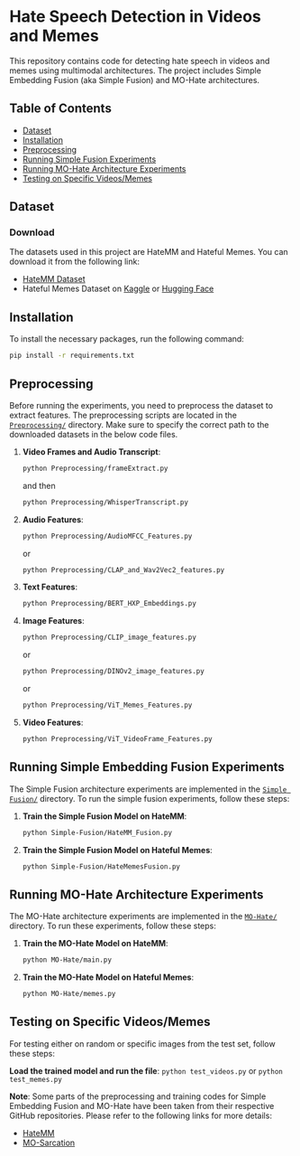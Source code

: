 # Hate Speech Detection in Videos and Memes 

This repository contains code for detecting hate speech in videos and memes using multimodal architectures. The project includes Simple Embedding Fusion (aka Simple Fusion) and MO-Hate architectures.

## Table of Contents
- [Dataset](#dataset)
- [Installation](#installation)
- [Preprocessing](#preprocessing)
- [Running Simple Fusion Experiments](#running-simple-fusion-architecture-experiments)
- [Running MO-Hate Architecture Experiments](#running-mo-hate-architecture-experiments)
- [Testing on Specific Videos/Memes](#testing-on-specific-videos-or-memes)

## Dataset

### Download
The datasets used in this project are HateMM and Hateful Memes. You can download it from the following link:

- [HateMM Dataset](https://doi.org/10.5281/zenodo.7799469)
- Hateful Memes Dataset on [Kaggle](https://www.kaggle.com/datasets/chauri/facebook-hateful-memes) or [Hugging Face](https://huggingface.co/datasets/limjiayi/hateful_memes_expanded)

## Installation

To install the necessary packages, run the following command:

```sh
pip install -r requirements.txt
```

## Preprocessing

Before running the experiments, you need to preprocess the dataset to extract features. The preprocessing scripts are located in the [`Preprocessing/`]("Preprocessing/") directory. Make sure to specify the correct path to the downloaded datasets in the below code files.

1. **Video Frames and Audio Transcript**:
    ```sh
    python Preprocessing/frameExtract.py
    ```
    and then
    ```sh
    python Preprocessing/WhisperTranscript.py
    ```

2. **Audio Features**:
    ```sh
    python Preprocessing/AudioMFCC_Features.py
    ```
    or
    ```sh
    python Preprocessing/CLAP_and_Wav2Vec2_features.py
    ```

3. **Text Features**:
    ```sh
    python Preprocessing/BERT_HXP_Embeddings.py
    ```

4. **Image Features**:
    ```sh
    python Preprocessing/CLIP_image_features.py
    ```
    or
    ```sh
    python Preprocessing/DINOv2_image_features.py
    ```
    or
    ```sh
    python Preprocessing/ViT_Memes_Features.py
    ```

5. **Video Features**:
    ```sh
    python Preprocessing/ViT_VideoFrame_Features.py
    ```

## Running Simple Embedding Fusion Experiments

The Simple Fusion architecture experiments are implemented in the [`Simple Fusion/`]("Simple-Fusion/") directory. To run the simple fusion experiments, follow these steps:

1. **Train the Simple Fusion Model on HateMM**:
    ```sh
    python Simple-Fusion/HateMM_Fusion.py
    ```

2. **Train the Simple Fusion Model on Hateful Memes**:
    ```sh
    python Simple-Fusion/HateMemesFusion.py
    ```

## Running MO-Hate Architecture Experiments

The MO-Hate architecture experiments are implemented in the [`MO-Hate/`]("MO-Hate/") directory. To run these experiments, follow these steps:

1. **Train the MO-Hate Model on HateMM**:
    ```sh
    python MO-Hate/main.py
    ```

2. **Train the MO-Hate Model on Hateful Memes**:
    ```sh
    python MO-Hate/memes.py
    ```

## Testing on Specific Videos/Memes

For testing either on random or specific images from the test set, follow these steps:

**Load the trained model and run the file**:
    ```
    python test_videos.py
    ```
    or
    ```
    python test_memes.py
    ```

**Note**: Some parts of the preprocessing and training codes for Simple Embedding Fusion and MO-Hate have been taken from their respective GitHub repositories. Please refer to the following links for more details:
- [HateMM](https://github.com/hate-alert/HateMM)
- [MO-Sarcation](https://github.com/mohit2b/MO-Sarcation)
